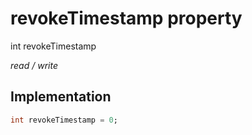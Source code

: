 


# revokeTimestamp property







int revokeTimestamp
  
_<span class="feature">read / write</span>_






## Implementation

```dart
int revokeTimestamp = 0;
```








